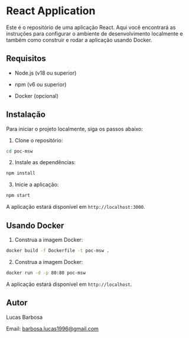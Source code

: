 # React Application

Este é o repositório de uma aplicação React. Aqui você encontrará as instruções para configurar o ambiente de desenvolvimento localmente e também como construir e rodar a aplicação usando Docker.

## Requisitos

- Node.js (v18 ou superior)

- npm (v6 ou superior)

- Docker (opcional)

## Instalação

Para iniciar o projeto localmente, siga os passos abaixo:

1. Clone o repositório:

```bash
cd poc-msw
```
2. Instale as dependências:

```bash
npm install
```

3. Inicie a aplicação:

```bash
npm start
```

A aplicação estará disponível em `http://localhost:3000`.

## Usando Docker

1. Construa a imagem Docker:

```bash
docker build -f Dockerfile -t poc-msw .
```
2. Construa a imagem Docker:
```bash
docker run -d -p 80:80 poc-msw
```

A aplicação estará disponível em `http://localhost`.

## Autor

Lucas Barbosa

Email: barbosa.lucas1996@gmail.com
